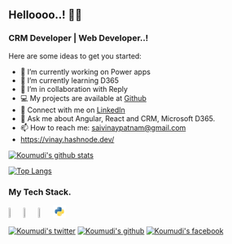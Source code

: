 ## Helloooo..! 👋:blossom:
### CRM Developer | Web Developer..!

Here are some ideas to get you started:

- 🔭 I’m currently working on Power apps
- 🌱 I’m currently learning D365
- 👯 I’m in collaboration with Reply
- 💻 My projects are available at [Github](https://github.com/Tejuvinay)
- 📝 Connect with me on [LinkedIn](https://www.linkedin.com/in/vinay-p-967568248/)
- 💬 Ask me about Angular, React and CRM, Microsoft D365.
- 📫 How to reach me: saivinaypatnam@gmail.com
- https://vinay.hashnode.dev/

[![Koumudi's github stats](https://github-readme-stats.vercel.app/api?username=koumudi-panguluri&show_icons=true&theme=tokyonight)](https://github.com/koumudi-panguluri/github-readme-stats)

[![Top Langs](https://github-readme-stats.vercel.app/api/top-langs/?username=koumudi-panguluri&layout=compact&theme=tokyonight)](https://github.com/koumudi-panguluri/github-readme-stats)

### My Tech Stack.

<p float="left">
  <img src="https://camo.githubusercontent.com/0718de253954368a746d474ac4145da14ed303e0/68747470733a2f2f72656163746e61746976652e6465762f696d672f6865616465725f6c6f676f2e737667" width="5%" height="5%">
  <img src="https://camo.githubusercontent.com/d1f1645b9ef49f552fa58d6170bf0f516e023979/68747470733a2f2f7777772e766563746f726c6f676f2e7a6f6e652f6c6f676f732f66697265626173652f66697265626173652d69636f6e2e737667" width="5%" height="5%">
  <img src="https://camo.githubusercontent.com/b912b7cde6980dbd24969c2cf4e1855af0079310/68747470733a2f2f7777772e766563746f726c6f676f2e7a6f6e652f6c6f676f732f666c7574746572696f2f666c7574746572696f2d69636f6e2e737667" width="5%" height="5%">
  <img src="https://raw.githubusercontent.com/github/explore/80688e429a7d4ef2fca1e82350fe8e3517d3494d/topics/python/python.png" width="5%" height="5%">
</p>

[![Koumudi's twitter](http://i.imgur.com/tXSoThF.png)](https://twitter.com/koumudi_psk)
[![Koumudi's github](http://i.imgur.com/0o48UoR.png)](https://github.com/koumudi-panguluri)
[![Koumudi's facebook](http://i.imgur.com/P3YfQoD.png)](https://facebook.com/koumudi_psk)

